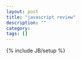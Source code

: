 ```yaml
---
layout: post
title: "javascript review"
description: ""
category: 
tags: []
---
```

{% include JB/setup %}
